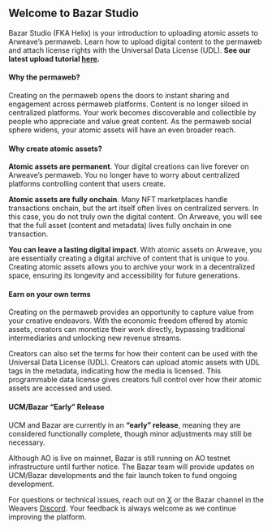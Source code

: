 ## Welcome to Bazar Studio

Bazar Studio (FKA Helix) is your introduction to uploading atomic assets to Arweave’s permaweb. Learn how to upload digital content to the permaweb and attach license rights with the Universal Data License (UDL). **See our latest upload tutorial [here](https://www.youtube.com/watch?v=bhLlFepA7LU&t=1s).**

#### Why the permaweb?

Creating on the permaweb opens the doors to instant sharing and engagement across permaweb platforms. Content is no longer siloed in centralized platforms. Your work becomes discoverable and collectible by people who appreciate and value great content. As the permaweb social sphere widens, your atomic assets will have an even broader reach.

#### Why create atomic assets?

**Atomic assets are permanent**. Your digital creations can live forever on Arweave’s permaweb. You no longer have to worry about centralized platforms controlling content that users create.

**Atomic assets are fully onchain**. Many NFT marketplaces handle transactions onchain, but the art itself often lives on centralized servers. In this case, you do not truly own the digital content. On Arweave, you will see that the full asset (content and metadata) lives fully onchain in one transaction.

**You can leave a lasting digital impact**. With atomic assets on Arweave, you are essentially creating a digital archive of content that is unique to you. Creating atomic assets allows you to archive your work in a decentralized space, ensuring its longevity and accessibility for future generations.

#### Earn on your own terms

Creating on the permaweb provides an opportunity to capture value from your creative endeavors. With the economic freedom offered by atomic assets, creators can monetize their work directly, bypassing traditional intermediaries and unlocking new revenue streams.

Creators can also set the terms for how their content can be used with the Universal Data License (UDL). Creators can upload atomic assets with UDL tags in the metadata, indicating how the media is licensed. This programmable data license gives creators full control over how their atomic assets are accessed and used.

#### UCM/Bazar “Early” Release

UCM and Bazar are currently in an **“early” release**, meaning they are considered functionally complete, though minor adjustments may still be necessary.

Although AO is live on mainnet, Bazar is still running on AO testnet infrastructure until further notice. The Bazar team will provide updates on UCM/Bazar developments and the fair launch token to fund ongoing development.

For questions or technical issues, reach out on [X](https://x.com/OurBazAR) or the Bazar channel in the Weavers [Discord](https://discord.gg/weavers). Your feedback is always welcome as we continue improving the platform.
